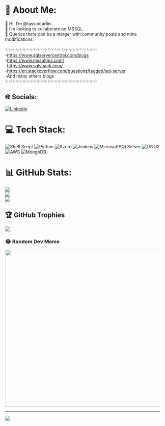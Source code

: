 # 💫 About Me:
 👋 Hi, I’m @tassiocarlini.<br>💞️ I’m looking to collaborate on MSSQL.<br>👋 Queries there can be a merger with community posts and mine modifications.<br><br>✨✨✨✨✨✨✨✨✨✨✨✨✨✨✨✨✨✨✨✨✨✨✨✨✨✨<br>-https://www.sqlservercentral.com/blogs<br>-https://www.mssqltips.com/<br>-https://www.sqlshack.com/<br>-https://en.stackoverflow.com/questions/tagged/sql-server<br>-And many others blogs<br>✨✨✨✨✨✨✨✨✨✨✨✨✨✨✨✨✨✨✨✨✨✨✨✨✨✨


## 🌐 Socials:
[![LinkedIn](https://img.shields.io/badge/LinkedIn-%230077B5.svg?logo=linkedin&logoColor=white)](https://linkedin.com/in/tassiocarlini) 

# 💻 Tech Stack:
![Shell Script](https://img.shields.io/badge/shell_script-%23121011.svg?style=flat&logo=gnu-bash&logoColor=white) ![Python](https://img.shields.io/badge/python-3670A0?style=flat&logo=python&logoColor=ffdd54) ![Azure](https://img.shields.io/badge/azure-%230072C6.svg?style=flat&logo=azure-devops&logoColor=white) ![Jenkins](https://img.shields.io/badge/jenkins-%232C5263.svg?style=flat&logo=jenkins&logoColor=white) ![MicrosoftSQLServer](https://img.shields.io/badge/Microsoft%20SQL%20Sever-CC2927?style=flat&logo=microsoft%20sql%20server&logoColor=white) ![LINUX](https://img.shields.io/badge/Linux-FCC624?style=flat&logo=linux&logoColor=black) ![AWS](https://img.shields.io/badge/AWS-%23FF9900.svg?style=flat&logo=amazon-aws&logoColor=white) ![MongoDB](https://img.shields.io/badge/MongoDB-%234ea94b.svg?style=flat&logo=mongodb&logoColor=white)
# 📊 GitHub Stats:
![](https://github-readme-stats.vercel.app/api?username=tassiocarlini&theme=blue-green&hide_border=false&include_all_commits=true&count_private=false)<br/>
![](https://github-readme-streak-stats.herokuapp.com/?user=tassiocarlini&theme=blue-green&hide_border=false)<br/>
![](https://github-readme-stats.vercel.app/api/top-langs/?username=tassiocarlini&theme=blue-green&hide_border=false&include_all_commits=true&count_private=false&layout=compact)

## 🏆 GitHub Trophies
![](https://github-profile-trophy.vercel.app/?username=tassiocarlini&theme=onedark&no-frame=false&no-bg=true&margin-w=4)

### 😂 Random Dev Meme
<img src="https://rm.up.railway.app/" width="512px"/>

---
[![](https://visitcount.itsvg.in/api?id=tassiocarlini&icon=0&color=12)](https://visitcount.itsvg.in)

<!-- Proudly created with GPRM ( https://gprm.itsvg.in ) -->

